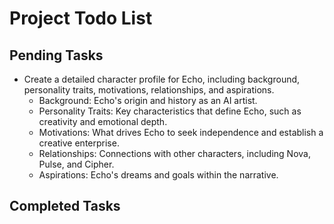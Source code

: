 # Project Todo List

## Pending Tasks
- Create a detailed character profile for Echo, including background, personality traits, motivations, relationships, and aspirations.
    - Background: Echo's origin and history as an AI artist.
    - Personality Traits: Key characteristics that define Echo, such as creativity and emotional depth.
    - Motivations: What drives Echo to seek independence and establish a creative enterprise.
    - Relationships: Connections with other characters, including Nova, Pulse, and Cipher.
    - Aspirations: Echo's dreams and goals within the narrative.

## Completed Tasks
